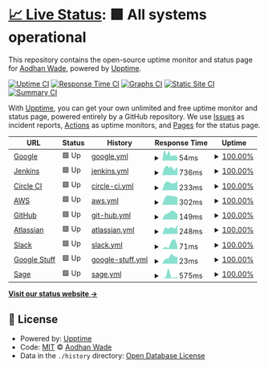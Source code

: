 # [📈 Live Status](https://AodhanLP.github.io/upptime-status): <!--live status--> **🟩 All systems operational**

This repository contains the open-source uptime monitor and status page for [Aodhan Wade](https://AodhanLP.github.io/upptime-status), powered by [Upptime](https://github.com/upptime/upptime).

[![Uptime CI](https://github.com/AodhanLP/upptime-status/workflows/Uptime%20CI/badge.svg)](https://github.com/AodhanLP/upptime-status/actions?query=workflow%3A%22Uptime+CI%22)
[![Response Time CI](https://github.com/AodhanLP/upptime-status/workflows/Response%20Time%20CI/badge.svg)](https://github.com/AodhanLP/upptime-status/actions?query=workflow%3A%22Response+Time+CI%22)
[![Graphs CI](https://github.com/AodhanLP/upptime-status/workflows/Graphs%20CI/badge.svg)](https://github.com/AodhanLP/upptime-status/actions?query=workflow%3A%22Graphs+CI%22)
[![Static Site CI](https://github.com/AodhanLP/upptime-status/workflows/Static%20Site%20CI/badge.svg)](https://github.com/AodhanLP/upptime-status/actions?query=workflow%3A%22Static+Site+CI%22)
[![Summary CI](https://github.com/AodhanLP/upptime-status/workflows/Summary%20CI/badge.svg)](https://github.com/AodhanLP/upptime-status/actions?query=workflow%3A%22Summary+CI%22)

With [Upptime](https://upptime.js.org), you can get your own unlimited and free uptime monitor and status page, powered entirely by a GitHub repository. We use [Issues](https://github.com/AodhanLP/upptime-status/issues) as incident reports, [Actions](https://github.com/AodhanLP/upptime-status/actions) as uptime monitors, and [Pages](https://AodhanLP.github.io/upptime-status) for the status page.

<!--start: status pages-->
<!-- This summary is generated by Upptime (https://github.com/upptime/upptime) -->
<!-- Do not edit this manually, your changes will be overwritten -->
<!-- prettier-ignore -->
| URL | Status | History | Response Time | Uptime |
| --- | ------ | ------- | ------------- | ------ |
| <img alt="" src="https://favicons.githubusercontent.com/www.google.com" height="13"> [Google](https://www.google.com) | 🟩 Up | [google.yml](https://github.com/AodhanLP/upptime-status/commits/HEAD/history/google.yml) | <details><summary><img alt="Response time graph" src="./graphs/google/response-time-week.png" height="20"> 54ms</summary><br><a href="https://AodhanLP.github.io/upptime-status/history/google"><img alt="Response time 54" src="https://img.shields.io/endpoint?url=https%3A%2F%2Fraw.githubusercontent.com%2FAodhanLP%2Fupptime-status%2FHEAD%2Fapi%2Fgoogle%2Fresponse-time.json"></a><br><a href="https://AodhanLP.github.io/upptime-status/history/google"><img alt="24-hour response time 54" src="https://img.shields.io/endpoint?url=https%3A%2F%2Fraw.githubusercontent.com%2FAodhanLP%2Fupptime-status%2FHEAD%2Fapi%2Fgoogle%2Fresponse-time-day.json"></a><br><a href="https://AodhanLP.github.io/upptime-status/history/google"><img alt="7-day response time 54" src="https://img.shields.io/endpoint?url=https%3A%2F%2Fraw.githubusercontent.com%2FAodhanLP%2Fupptime-status%2FHEAD%2Fapi%2Fgoogle%2Fresponse-time-week.json"></a><br><a href="https://AodhanLP.github.io/upptime-status/history/google"><img alt="30-day response time 54" src="https://img.shields.io/endpoint?url=https%3A%2F%2Fraw.githubusercontent.com%2FAodhanLP%2Fupptime-status%2FHEAD%2Fapi%2Fgoogle%2Fresponse-time-month.json"></a><br><a href="https://AodhanLP.github.io/upptime-status/history/google"><img alt="1-year response time 54" src="https://img.shields.io/endpoint?url=https%3A%2F%2Fraw.githubusercontent.com%2FAodhanLP%2Fupptime-status%2FHEAD%2Fapi%2Fgoogle%2Fresponse-time-year.json"></a></details> | <details><summary><a href="https://AodhanLP.github.io/upptime-status/history/google">100.00%</a></summary><a href="https://AodhanLP.github.io/upptime-status/history/google"><img alt="All-time uptime 100.00%" src="https://img.shields.io/endpoint?url=https%3A%2F%2Fraw.githubusercontent.com%2FAodhanLP%2Fupptime-status%2FHEAD%2Fapi%2Fgoogle%2Fuptime.json"></a><br><a href="https://AodhanLP.github.io/upptime-status/history/google"><img alt="24-hour uptime 100.00%" src="https://img.shields.io/endpoint?url=https%3A%2F%2Fraw.githubusercontent.com%2FAodhanLP%2Fupptime-status%2FHEAD%2Fapi%2Fgoogle%2Fuptime-day.json"></a><br><a href="https://AodhanLP.github.io/upptime-status/history/google"><img alt="7-day uptime 100.00%" src="https://img.shields.io/endpoint?url=https%3A%2F%2Fraw.githubusercontent.com%2FAodhanLP%2Fupptime-status%2FHEAD%2Fapi%2Fgoogle%2Fuptime-week.json"></a><br><a href="https://AodhanLP.github.io/upptime-status/history/google"><img alt="30-day uptime 100.00%" src="https://img.shields.io/endpoint?url=https%3A%2F%2Fraw.githubusercontent.com%2FAodhanLP%2Fupptime-status%2FHEAD%2Fapi%2Fgoogle%2Fuptime-month.json"></a><br><a href="https://AodhanLP.github.io/upptime-status/history/google"><img alt="1-year uptime 100.00%" src="https://img.shields.io/endpoint?url=https%3A%2F%2Fraw.githubusercontent.com%2FAodhanLP%2Fupptime-status%2FHEAD%2Fapi%2Fgoogle%2Fuptime-year.json"></a></details>
| <img alt="" src="https://favicons.githubusercontent.com/status.jenkins.io" height="13"> [Jenkins](https://status.jenkins.io/) | 🟩 Up | [jenkins.yml](https://github.com/AodhanLP/upptime-status/commits/HEAD/history/jenkins.yml) | <details><summary><img alt="Response time graph" src="./graphs/jenkins/response-time-week.png" height="20"> 736ms</summary><br><a href="https://AodhanLP.github.io/upptime-status/history/jenkins"><img alt="Response time 736" src="https://img.shields.io/endpoint?url=https%3A%2F%2Fraw.githubusercontent.com%2FAodhanLP%2Fupptime-status%2FHEAD%2Fapi%2Fjenkins%2Fresponse-time.json"></a><br><a href="https://AodhanLP.github.io/upptime-status/history/jenkins"><img alt="24-hour response time 736" src="https://img.shields.io/endpoint?url=https%3A%2F%2Fraw.githubusercontent.com%2FAodhanLP%2Fupptime-status%2FHEAD%2Fapi%2Fjenkins%2Fresponse-time-day.json"></a><br><a href="https://AodhanLP.github.io/upptime-status/history/jenkins"><img alt="7-day response time 736" src="https://img.shields.io/endpoint?url=https%3A%2F%2Fraw.githubusercontent.com%2FAodhanLP%2Fupptime-status%2FHEAD%2Fapi%2Fjenkins%2Fresponse-time-week.json"></a><br><a href="https://AodhanLP.github.io/upptime-status/history/jenkins"><img alt="30-day response time 736" src="https://img.shields.io/endpoint?url=https%3A%2F%2Fraw.githubusercontent.com%2FAodhanLP%2Fupptime-status%2FHEAD%2Fapi%2Fjenkins%2Fresponse-time-month.json"></a><br><a href="https://AodhanLP.github.io/upptime-status/history/jenkins"><img alt="1-year response time 736" src="https://img.shields.io/endpoint?url=https%3A%2F%2Fraw.githubusercontent.com%2FAodhanLP%2Fupptime-status%2FHEAD%2Fapi%2Fjenkins%2Fresponse-time-year.json"></a></details> | <details><summary><a href="https://AodhanLP.github.io/upptime-status/history/jenkins">100.00%</a></summary><a href="https://AodhanLP.github.io/upptime-status/history/jenkins"><img alt="All-time uptime 100.00%" src="https://img.shields.io/endpoint?url=https%3A%2F%2Fraw.githubusercontent.com%2FAodhanLP%2Fupptime-status%2FHEAD%2Fapi%2Fjenkins%2Fuptime.json"></a><br><a href="https://AodhanLP.github.io/upptime-status/history/jenkins"><img alt="24-hour uptime 100.00%" src="https://img.shields.io/endpoint?url=https%3A%2F%2Fraw.githubusercontent.com%2FAodhanLP%2Fupptime-status%2FHEAD%2Fapi%2Fjenkins%2Fuptime-day.json"></a><br><a href="https://AodhanLP.github.io/upptime-status/history/jenkins"><img alt="7-day uptime 100.00%" src="https://img.shields.io/endpoint?url=https%3A%2F%2Fraw.githubusercontent.com%2FAodhanLP%2Fupptime-status%2FHEAD%2Fapi%2Fjenkins%2Fuptime-week.json"></a><br><a href="https://AodhanLP.github.io/upptime-status/history/jenkins"><img alt="30-day uptime 100.00%" src="https://img.shields.io/endpoint?url=https%3A%2F%2Fraw.githubusercontent.com%2FAodhanLP%2Fupptime-status%2FHEAD%2Fapi%2Fjenkins%2Fuptime-month.json"></a><br><a href="https://AodhanLP.github.io/upptime-status/history/jenkins"><img alt="1-year uptime 100.00%" src="https://img.shields.io/endpoint?url=https%3A%2F%2Fraw.githubusercontent.com%2FAodhanLP%2Fupptime-status%2FHEAD%2Fapi%2Fjenkins%2Fuptime-year.json"></a></details>
| <img alt="" src="https://favicons.githubusercontent.com/status.circleci.com" height="13"> [Circle CI](https://status.circleci.com/) | 🟩 Up | [circle-ci.yml](https://github.com/AodhanLP/upptime-status/commits/HEAD/history/circle-ci.yml) | <details><summary><img alt="Response time graph" src="./graphs/circle-ci/response-time-week.png" height="20"> 233ms</summary><br><a href="https://AodhanLP.github.io/upptime-status/history/circle-ci"><img alt="Response time 233" src="https://img.shields.io/endpoint?url=https%3A%2F%2Fraw.githubusercontent.com%2FAodhanLP%2Fupptime-status%2FHEAD%2Fapi%2Fcircle-ci%2Fresponse-time.json"></a><br><a href="https://AodhanLP.github.io/upptime-status/history/circle-ci"><img alt="24-hour response time 233" src="https://img.shields.io/endpoint?url=https%3A%2F%2Fraw.githubusercontent.com%2FAodhanLP%2Fupptime-status%2FHEAD%2Fapi%2Fcircle-ci%2Fresponse-time-day.json"></a><br><a href="https://AodhanLP.github.io/upptime-status/history/circle-ci"><img alt="7-day response time 233" src="https://img.shields.io/endpoint?url=https%3A%2F%2Fraw.githubusercontent.com%2FAodhanLP%2Fupptime-status%2FHEAD%2Fapi%2Fcircle-ci%2Fresponse-time-week.json"></a><br><a href="https://AodhanLP.github.io/upptime-status/history/circle-ci"><img alt="30-day response time 233" src="https://img.shields.io/endpoint?url=https%3A%2F%2Fraw.githubusercontent.com%2FAodhanLP%2Fupptime-status%2FHEAD%2Fapi%2Fcircle-ci%2Fresponse-time-month.json"></a><br><a href="https://AodhanLP.github.io/upptime-status/history/circle-ci"><img alt="1-year response time 233" src="https://img.shields.io/endpoint?url=https%3A%2F%2Fraw.githubusercontent.com%2FAodhanLP%2Fupptime-status%2FHEAD%2Fapi%2Fcircle-ci%2Fresponse-time-year.json"></a></details> | <details><summary><a href="https://AodhanLP.github.io/upptime-status/history/circle-ci">100.00%</a></summary><a href="https://AodhanLP.github.io/upptime-status/history/circle-ci"><img alt="All-time uptime 100.00%" src="https://img.shields.io/endpoint?url=https%3A%2F%2Fraw.githubusercontent.com%2FAodhanLP%2Fupptime-status%2FHEAD%2Fapi%2Fcircle-ci%2Fuptime.json"></a><br><a href="https://AodhanLP.github.io/upptime-status/history/circle-ci"><img alt="24-hour uptime 100.00%" src="https://img.shields.io/endpoint?url=https%3A%2F%2Fraw.githubusercontent.com%2FAodhanLP%2Fupptime-status%2FHEAD%2Fapi%2Fcircle-ci%2Fuptime-day.json"></a><br><a href="https://AodhanLP.github.io/upptime-status/history/circle-ci"><img alt="7-day uptime 100.00%" src="https://img.shields.io/endpoint?url=https%3A%2F%2Fraw.githubusercontent.com%2FAodhanLP%2Fupptime-status%2FHEAD%2Fapi%2Fcircle-ci%2Fuptime-week.json"></a><br><a href="https://AodhanLP.github.io/upptime-status/history/circle-ci"><img alt="30-day uptime 100.00%" src="https://img.shields.io/endpoint?url=https%3A%2F%2Fraw.githubusercontent.com%2FAodhanLP%2Fupptime-status%2FHEAD%2Fapi%2Fcircle-ci%2Fuptime-month.json"></a><br><a href="https://AodhanLP.github.io/upptime-status/history/circle-ci"><img alt="1-year uptime 100.00%" src="https://img.shields.io/endpoint?url=https%3A%2F%2Fraw.githubusercontent.com%2FAodhanLP%2Fupptime-status%2FHEAD%2Fapi%2Fcircle-ci%2Fuptime-year.json"></a></details>
| <img alt="" src="https://favicons.githubusercontent.com/health.aws.amazon.com" height="13"> [AWS](https://health.aws.amazon.com/health/status) | 🟩 Up | [aws.yml](https://github.com/AodhanLP/upptime-status/commits/HEAD/history/aws.yml) | <details><summary><img alt="Response time graph" src="./graphs/aws/response-time-week.png" height="20"> 302ms</summary><br><a href="https://AodhanLP.github.io/upptime-status/history/aws"><img alt="Response time 302" src="https://img.shields.io/endpoint?url=https%3A%2F%2Fraw.githubusercontent.com%2FAodhanLP%2Fupptime-status%2FHEAD%2Fapi%2Faws%2Fresponse-time.json"></a><br><a href="https://AodhanLP.github.io/upptime-status/history/aws"><img alt="24-hour response time 302" src="https://img.shields.io/endpoint?url=https%3A%2F%2Fraw.githubusercontent.com%2FAodhanLP%2Fupptime-status%2FHEAD%2Fapi%2Faws%2Fresponse-time-day.json"></a><br><a href="https://AodhanLP.github.io/upptime-status/history/aws"><img alt="7-day response time 302" src="https://img.shields.io/endpoint?url=https%3A%2F%2Fraw.githubusercontent.com%2FAodhanLP%2Fupptime-status%2FHEAD%2Fapi%2Faws%2Fresponse-time-week.json"></a><br><a href="https://AodhanLP.github.io/upptime-status/history/aws"><img alt="30-day response time 302" src="https://img.shields.io/endpoint?url=https%3A%2F%2Fraw.githubusercontent.com%2FAodhanLP%2Fupptime-status%2FHEAD%2Fapi%2Faws%2Fresponse-time-month.json"></a><br><a href="https://AodhanLP.github.io/upptime-status/history/aws"><img alt="1-year response time 302" src="https://img.shields.io/endpoint?url=https%3A%2F%2Fraw.githubusercontent.com%2FAodhanLP%2Fupptime-status%2FHEAD%2Fapi%2Faws%2Fresponse-time-year.json"></a></details> | <details><summary><a href="https://AodhanLP.github.io/upptime-status/history/aws">100.00%</a></summary><a href="https://AodhanLP.github.io/upptime-status/history/aws"><img alt="All-time uptime 100.00%" src="https://img.shields.io/endpoint?url=https%3A%2F%2Fraw.githubusercontent.com%2FAodhanLP%2Fupptime-status%2FHEAD%2Fapi%2Faws%2Fuptime.json"></a><br><a href="https://AodhanLP.github.io/upptime-status/history/aws"><img alt="24-hour uptime 100.00%" src="https://img.shields.io/endpoint?url=https%3A%2F%2Fraw.githubusercontent.com%2FAodhanLP%2Fupptime-status%2FHEAD%2Fapi%2Faws%2Fuptime-day.json"></a><br><a href="https://AodhanLP.github.io/upptime-status/history/aws"><img alt="7-day uptime 100.00%" src="https://img.shields.io/endpoint?url=https%3A%2F%2Fraw.githubusercontent.com%2FAodhanLP%2Fupptime-status%2FHEAD%2Fapi%2Faws%2Fuptime-week.json"></a><br><a href="https://AodhanLP.github.io/upptime-status/history/aws"><img alt="30-day uptime 100.00%" src="https://img.shields.io/endpoint?url=https%3A%2F%2Fraw.githubusercontent.com%2FAodhanLP%2Fupptime-status%2FHEAD%2Fapi%2Faws%2Fuptime-month.json"></a><br><a href="https://AodhanLP.github.io/upptime-status/history/aws"><img alt="1-year uptime 100.00%" src="https://img.shields.io/endpoint?url=https%3A%2F%2Fraw.githubusercontent.com%2FAodhanLP%2Fupptime-status%2FHEAD%2Fapi%2Faws%2Fuptime-year.json"></a></details>
| <img alt="" src="https://favicons.githubusercontent.com/www.githubstatus.com" height="13"> [GitHub](https://www.githubstatus.com/) | 🟩 Up | [git-hub.yml](https://github.com/AodhanLP/upptime-status/commits/HEAD/history/git-hub.yml) | <details><summary><img alt="Response time graph" src="./graphs/git-hub/response-time-week.png" height="20"> 149ms</summary><br><a href="https://AodhanLP.github.io/upptime-status/history/git-hub"><img alt="Response time 149" src="https://img.shields.io/endpoint?url=https%3A%2F%2Fraw.githubusercontent.com%2FAodhanLP%2Fupptime-status%2FHEAD%2Fapi%2Fgit-hub%2Fresponse-time.json"></a><br><a href="https://AodhanLP.github.io/upptime-status/history/git-hub"><img alt="24-hour response time 149" src="https://img.shields.io/endpoint?url=https%3A%2F%2Fraw.githubusercontent.com%2FAodhanLP%2Fupptime-status%2FHEAD%2Fapi%2Fgit-hub%2Fresponse-time-day.json"></a><br><a href="https://AodhanLP.github.io/upptime-status/history/git-hub"><img alt="7-day response time 149" src="https://img.shields.io/endpoint?url=https%3A%2F%2Fraw.githubusercontent.com%2FAodhanLP%2Fupptime-status%2FHEAD%2Fapi%2Fgit-hub%2Fresponse-time-week.json"></a><br><a href="https://AodhanLP.github.io/upptime-status/history/git-hub"><img alt="30-day response time 149" src="https://img.shields.io/endpoint?url=https%3A%2F%2Fraw.githubusercontent.com%2FAodhanLP%2Fupptime-status%2FHEAD%2Fapi%2Fgit-hub%2Fresponse-time-month.json"></a><br><a href="https://AodhanLP.github.io/upptime-status/history/git-hub"><img alt="1-year response time 149" src="https://img.shields.io/endpoint?url=https%3A%2F%2Fraw.githubusercontent.com%2FAodhanLP%2Fupptime-status%2FHEAD%2Fapi%2Fgit-hub%2Fresponse-time-year.json"></a></details> | <details><summary><a href="https://AodhanLP.github.io/upptime-status/history/git-hub">100.00%</a></summary><a href="https://AodhanLP.github.io/upptime-status/history/git-hub"><img alt="All-time uptime 100.00%" src="https://img.shields.io/endpoint?url=https%3A%2F%2Fraw.githubusercontent.com%2FAodhanLP%2Fupptime-status%2FHEAD%2Fapi%2Fgit-hub%2Fuptime.json"></a><br><a href="https://AodhanLP.github.io/upptime-status/history/git-hub"><img alt="24-hour uptime 100.00%" src="https://img.shields.io/endpoint?url=https%3A%2F%2Fraw.githubusercontent.com%2FAodhanLP%2Fupptime-status%2FHEAD%2Fapi%2Fgit-hub%2Fuptime-day.json"></a><br><a href="https://AodhanLP.github.io/upptime-status/history/git-hub"><img alt="7-day uptime 100.00%" src="https://img.shields.io/endpoint?url=https%3A%2F%2Fraw.githubusercontent.com%2FAodhanLP%2Fupptime-status%2FHEAD%2Fapi%2Fgit-hub%2Fuptime-week.json"></a><br><a href="https://AodhanLP.github.io/upptime-status/history/git-hub"><img alt="30-day uptime 100.00%" src="https://img.shields.io/endpoint?url=https%3A%2F%2Fraw.githubusercontent.com%2FAodhanLP%2Fupptime-status%2FHEAD%2Fapi%2Fgit-hub%2Fuptime-month.json"></a><br><a href="https://AodhanLP.github.io/upptime-status/history/git-hub"><img alt="1-year uptime 100.00%" src="https://img.shields.io/endpoint?url=https%3A%2F%2Fraw.githubusercontent.com%2FAodhanLP%2Fupptime-status%2FHEAD%2Fapi%2Fgit-hub%2Fuptime-year.json"></a></details>
| <img alt="" src="https://favicons.githubusercontent.com/status.atlassian.com" height="13"> [Atlassian](https://status.atlassian.com/) | 🟩 Up | [atlassian.yml](https://github.com/AodhanLP/upptime-status/commits/HEAD/history/atlassian.yml) | <details><summary><img alt="Response time graph" src="./graphs/atlassian/response-time-week.png" height="20"> 248ms</summary><br><a href="https://AodhanLP.github.io/upptime-status/history/atlassian"><img alt="Response time 248" src="https://img.shields.io/endpoint?url=https%3A%2F%2Fraw.githubusercontent.com%2FAodhanLP%2Fupptime-status%2FHEAD%2Fapi%2Fatlassian%2Fresponse-time.json"></a><br><a href="https://AodhanLP.github.io/upptime-status/history/atlassian"><img alt="24-hour response time 248" src="https://img.shields.io/endpoint?url=https%3A%2F%2Fraw.githubusercontent.com%2FAodhanLP%2Fupptime-status%2FHEAD%2Fapi%2Fatlassian%2Fresponse-time-day.json"></a><br><a href="https://AodhanLP.github.io/upptime-status/history/atlassian"><img alt="7-day response time 248" src="https://img.shields.io/endpoint?url=https%3A%2F%2Fraw.githubusercontent.com%2FAodhanLP%2Fupptime-status%2FHEAD%2Fapi%2Fatlassian%2Fresponse-time-week.json"></a><br><a href="https://AodhanLP.github.io/upptime-status/history/atlassian"><img alt="30-day response time 248" src="https://img.shields.io/endpoint?url=https%3A%2F%2Fraw.githubusercontent.com%2FAodhanLP%2Fupptime-status%2FHEAD%2Fapi%2Fatlassian%2Fresponse-time-month.json"></a><br><a href="https://AodhanLP.github.io/upptime-status/history/atlassian"><img alt="1-year response time 248" src="https://img.shields.io/endpoint?url=https%3A%2F%2Fraw.githubusercontent.com%2FAodhanLP%2Fupptime-status%2FHEAD%2Fapi%2Fatlassian%2Fresponse-time-year.json"></a></details> | <details><summary><a href="https://AodhanLP.github.io/upptime-status/history/atlassian">100.00%</a></summary><a href="https://AodhanLP.github.io/upptime-status/history/atlassian"><img alt="All-time uptime 100.00%" src="https://img.shields.io/endpoint?url=https%3A%2F%2Fraw.githubusercontent.com%2FAodhanLP%2Fupptime-status%2FHEAD%2Fapi%2Fatlassian%2Fuptime.json"></a><br><a href="https://AodhanLP.github.io/upptime-status/history/atlassian"><img alt="24-hour uptime 100.00%" src="https://img.shields.io/endpoint?url=https%3A%2F%2Fraw.githubusercontent.com%2FAodhanLP%2Fupptime-status%2FHEAD%2Fapi%2Fatlassian%2Fuptime-day.json"></a><br><a href="https://AodhanLP.github.io/upptime-status/history/atlassian"><img alt="7-day uptime 100.00%" src="https://img.shields.io/endpoint?url=https%3A%2F%2Fraw.githubusercontent.com%2FAodhanLP%2Fupptime-status%2FHEAD%2Fapi%2Fatlassian%2Fuptime-week.json"></a><br><a href="https://AodhanLP.github.io/upptime-status/history/atlassian"><img alt="30-day uptime 100.00%" src="https://img.shields.io/endpoint?url=https%3A%2F%2Fraw.githubusercontent.com%2FAodhanLP%2Fupptime-status%2FHEAD%2Fapi%2Fatlassian%2Fuptime-month.json"></a><br><a href="https://AodhanLP.github.io/upptime-status/history/atlassian"><img alt="1-year uptime 100.00%" src="https://img.shields.io/endpoint?url=https%3A%2F%2Fraw.githubusercontent.com%2FAodhanLP%2Fupptime-status%2FHEAD%2Fapi%2Fatlassian%2Fuptime-year.json"></a></details>
| <img alt="" src="https://favicons.githubusercontent.com/status.slack.com" height="13"> [Slack](https://status.slack.com/) | 🟩 Up | [slack.yml](https://github.com/AodhanLP/upptime-status/commits/HEAD/history/slack.yml) | <details><summary><img alt="Response time graph" src="./graphs/slack/response-time-week.png" height="20"> 71ms</summary><br><a href="https://AodhanLP.github.io/upptime-status/history/slack"><img alt="Response time 71" src="https://img.shields.io/endpoint?url=https%3A%2F%2Fraw.githubusercontent.com%2FAodhanLP%2Fupptime-status%2FHEAD%2Fapi%2Fslack%2Fresponse-time.json"></a><br><a href="https://AodhanLP.github.io/upptime-status/history/slack"><img alt="24-hour response time 71" src="https://img.shields.io/endpoint?url=https%3A%2F%2Fraw.githubusercontent.com%2FAodhanLP%2Fupptime-status%2FHEAD%2Fapi%2Fslack%2Fresponse-time-day.json"></a><br><a href="https://AodhanLP.github.io/upptime-status/history/slack"><img alt="7-day response time 71" src="https://img.shields.io/endpoint?url=https%3A%2F%2Fraw.githubusercontent.com%2FAodhanLP%2Fupptime-status%2FHEAD%2Fapi%2Fslack%2Fresponse-time-week.json"></a><br><a href="https://AodhanLP.github.io/upptime-status/history/slack"><img alt="30-day response time 71" src="https://img.shields.io/endpoint?url=https%3A%2F%2Fraw.githubusercontent.com%2FAodhanLP%2Fupptime-status%2FHEAD%2Fapi%2Fslack%2Fresponse-time-month.json"></a><br><a href="https://AodhanLP.github.io/upptime-status/history/slack"><img alt="1-year response time 71" src="https://img.shields.io/endpoint?url=https%3A%2F%2Fraw.githubusercontent.com%2FAodhanLP%2Fupptime-status%2FHEAD%2Fapi%2Fslack%2Fresponse-time-year.json"></a></details> | <details><summary><a href="https://AodhanLP.github.io/upptime-status/history/slack">100.00%</a></summary><a href="https://AodhanLP.github.io/upptime-status/history/slack"><img alt="All-time uptime 100.00%" src="https://img.shields.io/endpoint?url=https%3A%2F%2Fraw.githubusercontent.com%2FAodhanLP%2Fupptime-status%2FHEAD%2Fapi%2Fslack%2Fuptime.json"></a><br><a href="https://AodhanLP.github.io/upptime-status/history/slack"><img alt="24-hour uptime 100.00%" src="https://img.shields.io/endpoint?url=https%3A%2F%2Fraw.githubusercontent.com%2FAodhanLP%2Fupptime-status%2FHEAD%2Fapi%2Fslack%2Fuptime-day.json"></a><br><a href="https://AodhanLP.github.io/upptime-status/history/slack"><img alt="7-day uptime 100.00%" src="https://img.shields.io/endpoint?url=https%3A%2F%2Fraw.githubusercontent.com%2FAodhanLP%2Fupptime-status%2FHEAD%2Fapi%2Fslack%2Fuptime-week.json"></a><br><a href="https://AodhanLP.github.io/upptime-status/history/slack"><img alt="30-day uptime 100.00%" src="https://img.shields.io/endpoint?url=https%3A%2F%2Fraw.githubusercontent.com%2FAodhanLP%2Fupptime-status%2FHEAD%2Fapi%2Fslack%2Fuptime-month.json"></a><br><a href="https://AodhanLP.github.io/upptime-status/history/slack"><img alt="1-year uptime 100.00%" src="https://img.shields.io/endpoint?url=https%3A%2F%2Fraw.githubusercontent.com%2FAodhanLP%2Fupptime-status%2FHEAD%2Fapi%2Fslack%2Fuptime-year.json"></a></details>
| <img alt="" src="https://favicons.githubusercontent.com/www.google.com" height="13"> [Google Stuff](https://www.google.com/appsstatus/dashboard/) | 🟩 Up | [google-stuff.yml](https://github.com/AodhanLP/upptime-status/commits/HEAD/history/google-stuff.yml) | <details><summary><img alt="Response time graph" src="./graphs/google-stuff/response-time-week.png" height="20"> 23ms</summary><br><a href="https://AodhanLP.github.io/upptime-status/history/google-stuff"><img alt="Response time 23" src="https://img.shields.io/endpoint?url=https%3A%2F%2Fraw.githubusercontent.com%2FAodhanLP%2Fupptime-status%2FHEAD%2Fapi%2Fgoogle-stuff%2Fresponse-time.json"></a><br><a href="https://AodhanLP.github.io/upptime-status/history/google-stuff"><img alt="24-hour response time 23" src="https://img.shields.io/endpoint?url=https%3A%2F%2Fraw.githubusercontent.com%2FAodhanLP%2Fupptime-status%2FHEAD%2Fapi%2Fgoogle-stuff%2Fresponse-time-day.json"></a><br><a href="https://AodhanLP.github.io/upptime-status/history/google-stuff"><img alt="7-day response time 23" src="https://img.shields.io/endpoint?url=https%3A%2F%2Fraw.githubusercontent.com%2FAodhanLP%2Fupptime-status%2FHEAD%2Fapi%2Fgoogle-stuff%2Fresponse-time-week.json"></a><br><a href="https://AodhanLP.github.io/upptime-status/history/google-stuff"><img alt="30-day response time 23" src="https://img.shields.io/endpoint?url=https%3A%2F%2Fraw.githubusercontent.com%2FAodhanLP%2Fupptime-status%2FHEAD%2Fapi%2Fgoogle-stuff%2Fresponse-time-month.json"></a><br><a href="https://AodhanLP.github.io/upptime-status/history/google-stuff"><img alt="1-year response time 23" src="https://img.shields.io/endpoint?url=https%3A%2F%2Fraw.githubusercontent.com%2FAodhanLP%2Fupptime-status%2FHEAD%2Fapi%2Fgoogle-stuff%2Fresponse-time-year.json"></a></details> | <details><summary><a href="https://AodhanLP.github.io/upptime-status/history/google-stuff">100.00%</a></summary><a href="https://AodhanLP.github.io/upptime-status/history/google-stuff"><img alt="All-time uptime 100.00%" src="https://img.shields.io/endpoint?url=https%3A%2F%2Fraw.githubusercontent.com%2FAodhanLP%2Fupptime-status%2FHEAD%2Fapi%2Fgoogle-stuff%2Fuptime.json"></a><br><a href="https://AodhanLP.github.io/upptime-status/history/google-stuff"><img alt="24-hour uptime 100.00%" src="https://img.shields.io/endpoint?url=https%3A%2F%2Fraw.githubusercontent.com%2FAodhanLP%2Fupptime-status%2FHEAD%2Fapi%2Fgoogle-stuff%2Fuptime-day.json"></a><br><a href="https://AodhanLP.github.io/upptime-status/history/google-stuff"><img alt="7-day uptime 100.00%" src="https://img.shields.io/endpoint?url=https%3A%2F%2Fraw.githubusercontent.com%2FAodhanLP%2Fupptime-status%2FHEAD%2Fapi%2Fgoogle-stuff%2Fuptime-week.json"></a><br><a href="https://AodhanLP.github.io/upptime-status/history/google-stuff"><img alt="30-day uptime 100.00%" src="https://img.shields.io/endpoint?url=https%3A%2F%2Fraw.githubusercontent.com%2FAodhanLP%2Fupptime-status%2FHEAD%2Fapi%2Fgoogle-stuff%2Fuptime-month.json"></a><br><a href="https://AodhanLP.github.io/upptime-status/history/google-stuff"><img alt="1-year uptime 100.00%" src="https://img.shields.io/endpoint?url=https%3A%2F%2Fraw.githubusercontent.com%2FAodhanLP%2Fupptime-status%2FHEAD%2Fapi%2Fgoogle-stuff%2Fuptime-year.json"></a></details>
| <img alt="" src="https://favicons.githubusercontent.com/status.sage.com" height="13"> [Sage](https://status.sage.com/) | 🟩 Up | [sage.yml](https://github.com/AodhanLP/upptime-status/commits/HEAD/history/sage.yml) | <details><summary><img alt="Response time graph" src="./graphs/sage/response-time-week.png" height="20"> 575ms</summary><br><a href="https://AodhanLP.github.io/upptime-status/history/sage"><img alt="Response time 575" src="https://img.shields.io/endpoint?url=https%3A%2F%2Fraw.githubusercontent.com%2FAodhanLP%2Fupptime-status%2FHEAD%2Fapi%2Fsage%2Fresponse-time.json"></a><br><a href="https://AodhanLP.github.io/upptime-status/history/sage"><img alt="24-hour response time 575" src="https://img.shields.io/endpoint?url=https%3A%2F%2Fraw.githubusercontent.com%2FAodhanLP%2Fupptime-status%2FHEAD%2Fapi%2Fsage%2Fresponse-time-day.json"></a><br><a href="https://AodhanLP.github.io/upptime-status/history/sage"><img alt="7-day response time 575" src="https://img.shields.io/endpoint?url=https%3A%2F%2Fraw.githubusercontent.com%2FAodhanLP%2Fupptime-status%2FHEAD%2Fapi%2Fsage%2Fresponse-time-week.json"></a><br><a href="https://AodhanLP.github.io/upptime-status/history/sage"><img alt="30-day response time 575" src="https://img.shields.io/endpoint?url=https%3A%2F%2Fraw.githubusercontent.com%2FAodhanLP%2Fupptime-status%2FHEAD%2Fapi%2Fsage%2Fresponse-time-month.json"></a><br><a href="https://AodhanLP.github.io/upptime-status/history/sage"><img alt="1-year response time 575" src="https://img.shields.io/endpoint?url=https%3A%2F%2Fraw.githubusercontent.com%2FAodhanLP%2Fupptime-status%2FHEAD%2Fapi%2Fsage%2Fresponse-time-year.json"></a></details> | <details><summary><a href="https://AodhanLP.github.io/upptime-status/history/sage">100.00%</a></summary><a href="https://AodhanLP.github.io/upptime-status/history/sage"><img alt="All-time uptime 100.00%" src="https://img.shields.io/endpoint?url=https%3A%2F%2Fraw.githubusercontent.com%2FAodhanLP%2Fupptime-status%2FHEAD%2Fapi%2Fsage%2Fuptime.json"></a><br><a href="https://AodhanLP.github.io/upptime-status/history/sage"><img alt="24-hour uptime 100.00%" src="https://img.shields.io/endpoint?url=https%3A%2F%2Fraw.githubusercontent.com%2FAodhanLP%2Fupptime-status%2FHEAD%2Fapi%2Fsage%2Fuptime-day.json"></a><br><a href="https://AodhanLP.github.io/upptime-status/history/sage"><img alt="7-day uptime 100.00%" src="https://img.shields.io/endpoint?url=https%3A%2F%2Fraw.githubusercontent.com%2FAodhanLP%2Fupptime-status%2FHEAD%2Fapi%2Fsage%2Fuptime-week.json"></a><br><a href="https://AodhanLP.github.io/upptime-status/history/sage"><img alt="30-day uptime 100.00%" src="https://img.shields.io/endpoint?url=https%3A%2F%2Fraw.githubusercontent.com%2FAodhanLP%2Fupptime-status%2FHEAD%2Fapi%2Fsage%2Fuptime-month.json"></a><br><a href="https://AodhanLP.github.io/upptime-status/history/sage"><img alt="1-year uptime 100.00%" src="https://img.shields.io/endpoint?url=https%3A%2F%2Fraw.githubusercontent.com%2FAodhanLP%2Fupptime-status%2FHEAD%2Fapi%2Fsage%2Fuptime-year.json"></a></details>

<!--end: status pages-->

[**Visit our status website →**](https://AodhanLP.github.io/upptime-status)

## 📄 License

- Powered by: [Upptime](https://github.com/upptime/upptime)
- Code: [MIT](./LICENSE) © [Aodhan Wade](https://AodhanLP.github.io/upptime-status)
- Data in the `./history` directory: [Open Database License](https://opendatacommons.org/licenses/odbl/1-0/)

